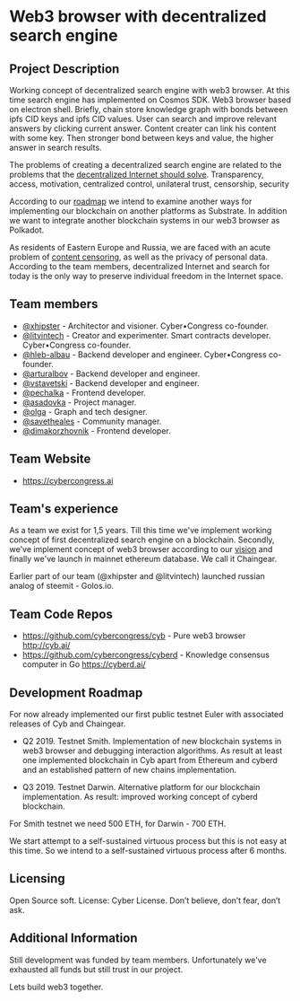 # Web3 browser with decentralized search engine

## Project Description
Working concept of decentralized search engine with web3 browser. At this time search engine has implemented on Cosmos SDK. Web3 browser based on electron shell. Briefly, chain store knowledge graph with bonds between ipfs CID keys and ipfs CID values. User can search and improve relevant answers by clicking current answer. Content creater can link his content with some key. Then stronger bond between keys and value, the higher answer in search results.

The problems of creating a decentralized search engine are related to the problems that the [decentralized Internet should solve](https://steemit.com/web3/@hipster/an-idea-of-decentralized-search-for-web3-ce860d61defe5est). Transparency, access, motivation, centralized control, unilateral trust, censorship, security

According to our [roadmap](https://github.com/cybercongress/cyberd/blob/master/docs/cyberd.md#cyber-protocol-at-euler) we intend to examine another ways for implementing our blockchain on another platforms as Substrate. In addition we want to integrate another blockchain systems in our web3 browser as Polkadot.

As residents of Eastern Europe and Russia, we are faced with an acute problem of [content censoring](https://www.theguardian.com/world/2019/feb/12/great-firewall-fears-as-russia-plans-to-cut-itself-off-from-internet), as well as the privacy of personal data. According to the team members, decentralized Internet and search for today is the only way to preserve individual freedom in the Internet space.

## Team members
- [@xhipster](https://github.com/xhipster) - Architector and visioner. Cyber•Congress co-founder.
- [@litvintech](https://github.com/litvintech) - Creator and experimenter. Smart contracts developer. Cyber•Congress co-founder.
- [@hleb-albau](https://github.com/hleb-albau) - Backend developer and engineer. Cyber•Congress co-founder.
- [@arturalbov](https://github.com/arturalbov) - Backend developer and engineer.
- [@vstavetski](https://github.com/vstavetski) - Backend developer and engineer.
- [@pechalka](https://github.com/Pechalka) - Frontend developer.
- [@asadovka](https://github.com/asadovka) - Project manager.
- [@olga](https://github.com/Olga584) - Graph and tech designer.
- [@savetheales](https://github.com/SaveTheAles) - Community manager.
- [@dimakorzhovnik](https://github.com/dimakorzhovnik) - Frontend developer.

## Team Website
* https://cybercongress.ai

## Team's experience
As a team we exist for 1,5 years. Till this time we've implement working concept of first decentralized search engine on a blockchain. Secondly, we've implement concept of web3 browser according to our [vision](https://github.com/cybercongress/cyb/blob/master/docs/web3-vision.md) and finally we've launch in mainnet ethereum database. We call it Chaingear.

Earlier part of our team (@xhipster and @litvintech) launched russian analog of steemit - Golos.io.  


## Team Code Repos
* https://github.com/cybercongress/cyb - Pure web3 browser http://cyb.ai/
* https://github.com/cybercongress/cyberd - Knowledge consensus computer in Go https://cyberd.ai/


## Development Roadmap

For now already implemented our first public testnet Euler with associated releases of Cyb and Chaingear.

* Q2 2019. Testnet Smith. Implementation of new blockchain systems in web3 browser and debugging interaction algorithms. As result at least one implemented blockchain in Cyb apart from Ethereum and cyberd and an established pattern of new chains implementation.

* Q3 2019. Testnet Darwin. Alternative platform for our blockchain implementation. As result: improved working concept of cyberd blockchain.

For Smith testnet we need 500 ETH, for Darwin - 700 ETH.

We start attempt to a self-sustained virtuous process but this is not easy at this time. So we intend to a self-sustained virtuous process after 6 months.  


## Licensing
Open Source soft.
License: Cyber License. Don’t believe, don’t fear, don’t ask.

## Additional Information

Still development was funded by team members. Unfortunately we've exhausted all funds but still trust in our project.

Lets build web3 together.
